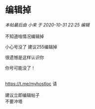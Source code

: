# 编辑掉


<i class="pstatus"> 本帖最后由 小来 于 2020-10-31 22:25 编辑 </i><br />
<br />
不知道啥情况编辑掉

小心号没了 建议255编辑掉 

很遗憾是这样认识你

你号可能没了！<br />
<br />
<img src="static/image/smiley/default/lol.gif" smilieid="12" border="0" alt="" /><img src="static/image/smiley/default/lol.gif" smilieid="12" border="0" alt="" /><img src="static/image/smiley/default/lol.gif" smilieid="12" border="0" alt="" />

https://t.me/myhostloc 请<br />
<br />
建议立即编辑帖子<br />
不要冲塔<img id="aimg_QZozj" onclick="zoom(this, this.src, 0, 0, 0)" class="zoom" src="https://cdn.jsdelivr.net/gh/hishis/forum-master/public/images/patch.gif" onmouseover="img_onmouseoverfunc(this)" onload="thumbImg(this)" border="0" alt="" />
